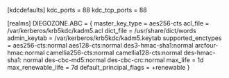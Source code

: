 [kdcdefaults]
 kdc_ports = 88
 kdc_tcp_ports = 88

[realms]
 DIEGOZONE.ABC = {
  master_key_type = aes256-cts
  acl_file = /var/kerberos/krb5kdc/kadm5.acl
  dict_file = /usr/share/dict/words
  admin_keytab = /var/kerberos/krb5kdc/kadm5.keytab
  supported_enctypes = aes256-cts:normal aes128-cts:normal des3-hmac-sha1:normal arcfour-hmac:normal camellia256-cts:normal camellia128-cts:normal des-hmac-sha1:
normal des-cbc-md5:normal des-cbc-crc:normal
  max_life = 1d
  max_renewable_life = 7d
  default_principal_flags = +renewable
 }
